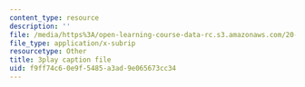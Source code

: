 ```yaml
---
content_type: resource
description: ''
file: /media/https%3A/open-learning-course-data-rc.s3.amazonaws.com/20-219-becoming-the-next-bill-nye-writing-and-hosting-the-educational-show-january-iap-2015/f9ff74c60e9f5485a3ad9e065673cc34_5eF2qCWtifM.vtt
file_type: application/x-subrip
resourcetype: Other
title: 3play caption file
uid: f9ff74c6-0e9f-5485-a3ad-9e065673cc34
---
```

